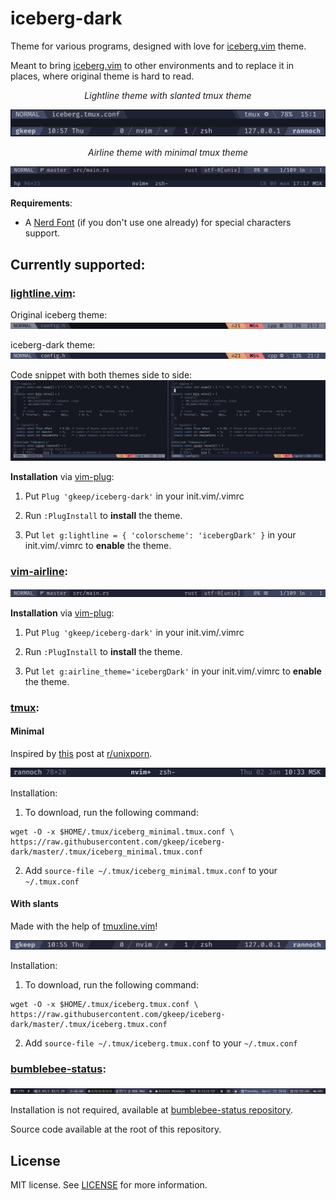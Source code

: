 # iceberg-dark
Theme for various programs, designed with love for [iceberg.vim](https://github.com/cocopon/iceberg.vim) theme.

Meant to bring [iceberg.vim](https://github.com/cocopon/iceberg.vim) to other environments and to replace it in places, where original theme is hard to read.

<div align="center"><em>Lightline theme with slanted tmux theme</em></div>

![lightline & slanted tmux screenshot](screenshots/lightline_tmux.png)

<div align="center"><em>Airline theme with minimal tmux theme</em></div>

![airline & tmux minimal screenshot](screenshots/airline_tmux.png)


**Requirements**:

* A [Nerd Font](https://github.com/ryanoasis/nerd-fonts/#patched-fonts) (if you don't use one already) for special characters support.

## Currently supported:

### [lightline.vim](https://github.com/itchyny/lightline.vim):

Original iceberg theme: ![old](screenshots/lightline_old.png)

iceberg-dark theme: ![new](screenshots/lightline_new.png)

Code snippet with both themes side to side: ![code snippet](screenshots/code_snippet.png)

**Installation** via [vim-plug](https://github.com/junegunn/vim-plug):

 1. Put `Plug 'gkeep/iceberg-dark'` in your init.vim/.vimrc

 2. Run `:PlugInstall` to **install** the theme.

 3. Put `let g:lightline = { 'colorscheme': 'icebergDark' }` in your init.vim/.vimrc to **enable** the theme.

### [vim-airline](https://github.com/vim-airline/vim-airline):

![airline](screenshots/airline.png)

**Installation** via [vim-plug](https://github.com/junegunn/vim-plug):

 1. Put `Plug 'gkeep/iceberg-dark'` in your init.vim/.vimrc

 2. Run `:PlugInstall` to **install** the theme.

 3. Put `let g:airline_theme='icebergDark'` in your init.vim/.vimrc to **enable** the theme.

### [tmux](https://github.com/tmux/tmux):

#### Minimal

Inspired by [this](https://www.reddit.com/r/unixporn/comments/e6x7lz/dwm_blue_stripes/) post at [r/unixporn](https://www.reddit.com/r/unixporn).

![tmux minimal screenshot](screenshots/tmux_minimal.png)

Installation:

1. To download, run the following command:
```
wget -O -x $HOME/.tmux/iceberg_minimal.tmux.conf \
https://raw.githubusercontent.com/gkeep/iceberg-dark/master/.tmux/iceberg_minimal.tmux.conf
```

2. Add `source-file ~/.tmux/iceberg_minimal.tmux.conf` to your `~/.tmux.conf`

#### With slants

Made with the help of [tmuxline.vim](https://github.com/edkolev/tmuxline.vim)!

![tmux screenshot](screenshots/tmux.png)

Installation:

1. To download, run the following command:
```
wget -O -x $HOME/.tmux/iceberg.tmux.conf \
https://raw.githubusercontent.com/gkeep/iceberg-dark/master/.tmux/iceberg.tmux.conf
```

2. Add `source-file ~/.tmux/iceberg.tmux.conf` to your `~/.tmux.conf`

### [bumblebee-status](https://github.com/tobi-wan-kenobi/bumblebee-status):

![bumblebee-status](screenshots/bumblebee.png)

Installation is not required, available at [bumblebee-status repository](https://github.com/tobi-wan-kenobi/bumblebee-status).

Source code available at the root of this repository.

## License

MIT license. See [LICENSE](https://github.com/gkeep/iceberg-dark/blob/master/LICENSE) for more information.
